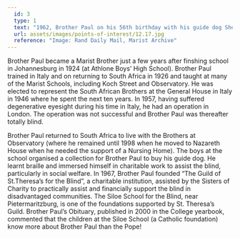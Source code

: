 ```yaml
---
  id: 3
  type: 1
  text: "1962, Brother Paul on his 56th birthday with his guide dog Sheena, the Alsatian."
  url: assets/images/points-of-interest/12.17.jpg
  reference: "Image: Rand Daily Mail, Marist Archive"
---
```

Brother Paul became a Marist Brother just a few years after finshing school in Johannesburg in 1924 (at Athlone Boys’ High School). Brother Paul trained in Italy and on returning to South Africa in 1926 and taught at many of the Marist Schools, including Koch Street and Observatory. He was elected to represent the South African Brothers at the General House in Italy in 1946 where he spent the next ten years. In 1957, having suffered degenerative eyesight during his time in Italy, he had an operation in London. The operation was not successful and Brother Paul was thereafter totally blind. 

Brother Paul returned to South Africa to live with the Brothers at Observatory (where he remained until 1998 when he moved to Nazareth House when he needed the support of a Nursing Home). The boys at the school organised a collection for Brother Paul to buy his guide dog. He learnt braille and immersed himself in charitable work to assist the blind, particularly in social welfare. In 1967, Brother Paul founded “The Guild of St.Theresa’s for the Blind”, a charitable institution, assisted by the Sisters of Charity to practically assist and financially support the blind in disadvantaged communities. The Siloe School for the Blind, near Pietermaritzburg, is one of the foundations supported by St. Theresa’s Guild. Brother Paul’s Obituary, published in 2000 in the College yearbook, commented that the children at the Siloe School (a Catholic foundation) know more about Brother Paul than the Pope!

